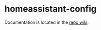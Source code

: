 # homeassistant-config

Documentation is located in the [repo wiki](https://github.com/PurelyNicole/homeassistant-config/wiki).